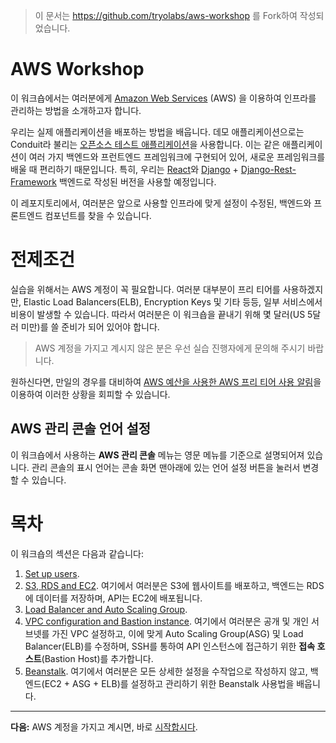 > 이 문서는 https://github.com/tryolabs/aws-workshop 를 Fork하여 작성되었습니다.

# AWS Workshop

이 워크숍에서는 여러분에게 [Amazon Web Services](https://aws.amazon.com/) (AWS) 을 이용하여 인프라를 관리하는 방법을 소개하고자 합니다.

우리는 실제 애플리케이션을 배포하는 방법을 배웁니다.
데모 애플리케이션으로는 Conduit라 불리는 [오픈소스 테스트 애플리케이션](https://github.com/gothinkster/realworld)을 사용합니다.
이는 같은 애플리케이션이 여러 가지 백엔드와 프런트엔드 프레임워크에 구현되어 있어,
새로운 프레임워크를 배울 때 편리하기 때문입니다.
특히, 우리는 [React](https://reactjs.org/)와 [Django](https://www.djangoproject.com/) + [Django-Rest-Framework](http://www.django-rest-framework.org/) 백엔드로 작성된 버전을 사용할 예정입니다.

이 레포지토리에서, 
여러분은 앞으로 사용할 인프라에 맞게 설정이 수정된,
백엔드와 프론트엔드 컴포넌트를 찾을 수 있습니다.

# 전제조건

실습을 위해서는 AWS 계정이 꼭 필요합니다.
여러분 대부분이 프리 티어를 사용하겠지만, Elastic Load Balancers(ELB), Encryption Keys 및 기타 등등,
일부 서비스에서 비용이 발생할 수 있습니다.
따라서 여러분은 이 워크숍을 끝내기 위해 몇 달러(US 5달러 미만)를 쓸 준비가 되어 있어야 합니다.
> AWS 계정을 가지고 계시지 않은 분은 우선 실습 진행자에게 문의해 주시기 바랍니다. 

원하신다면,
만일의 경우를 대비하여
[AWS 예산을 사용한 AWS 프리 티어 사용 알림](http://docs.aws.amazon.com/awsaccountbilling/latest/aboutv2/free-tier-alarms.html)을 이용하여 이러한 상황을 회피할 수 있습니다.

## AWS 관리 콘솔 언어 설정

이 워크숍에서 사용하는 **AWS 관리 콘솔** 메뉴는 영문 메뉴를 기준으로 설명되어져 있습니다. 관리 콘솔의 표시 언어는 콘솔 화면 맨아래에 있는 언어 설정 버튼을 눌러서 변경 할 수 있습니다.

# 목차

이 워크숍의 섹션은 다음과 같습니다:

1. [Set up users](/workshop/set-up-users.md).
2. [S3, RDS and EC2](/workshop/s3-web-ec2-api-rds/introduction.md). 
    여기에서 여러분은 S3에 웹사이트를 배포하고, 백엔드는 RDS에 데이터를 저장하며, API는 EC2에 배포됩니다.
3. [Load Balancer and Auto Scaling Group](/workshop/elb-auto-scaling-group/introduction.md).
4. [VPC configuration and Bastion instance](/workshop/vpc-subnets-bastion/introduction.md).
    여기에서 여러분은 
    공개 및 개인 서브넷를 가진 VPC 설정하고,
    이에 맞게 Auto Scaling Group(ASG) 및 Load Balancer(ELB)를 수정하며,
    SSH를 통하여 API 인스턴스에 접근하기 위한 **접속 호스트**(Bastion Host)를 추가합니다.
5. [Beanstalk](/workshop/beanstalk/introduction.md). 
    여기에서 여러분은
    모든 상세한 설정을 수작업으로 작성하지 않고,
    백엔드(EC2 + ASG + ELB)를 설정하고 관리하기 위한 Beanstalk 사용법을 배웁니다.

---

**다음:** AWS 계정을 가지고 계시면, 바로 [시작합시다](/workshop/set-up-users.md).


